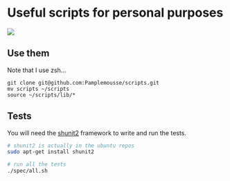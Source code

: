 # Useful scripts for personal purposes

![](https://travis-ci.org/Pamplemousse/scripts.svg?branch=master)


## Use them

Note that I use zsh...

```
git clone git@github.com:Pamplemousse/scripts.git
mv scripts ~/scripts
source ~/scripts/lib/*
```

## Tests

You will need the [shunit2](https://shunit2.googlecode.com/svn/trunk/source/2.1/doc/shunit2.html) framework to write and run the tests.

```bash
# shunit2 is actually in the ubuntu repos
sudo apt-get install shunit2

# run all the tests
./spec/all.sh
```
